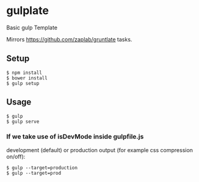 gulplate
=========

Basic gulp Template

Mirrors https://github.com/zaplab/gruntlate tasks.

## Setup

```
$ npm install
$ bower install
$ gulp setup
```

## Usage

```
$ gulp
$ gulp serve
```

### If we take use of isDevMode inside gulpfile.js

development (default) or production output (for example css compression on/off):

```
$ gulp --target=production
$ gulp --target=prod
```
